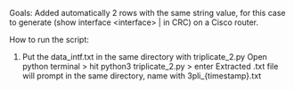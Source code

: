 Goals:
Added automatically 2 rows with the same string value, for this case to generate (show interface &lt;interface> | in CRC) on a Cisco router.

How to run the script:
1. Put the data_intf.txt in the same directory with triplicate_2.py
Open python terminal > hit python3 triplicate_2.py > enter
Extracted .txt file will prompt in the same directory, name with 3pli_{timestamp}.txt
